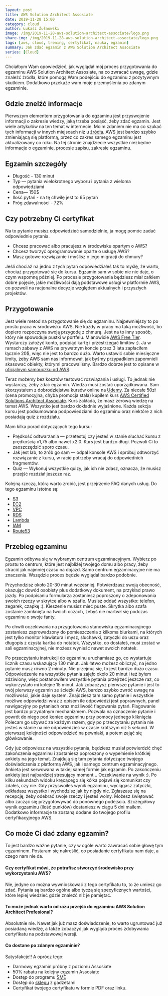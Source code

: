```yaml
---
layout: post
title: AWS Solution Architect Assosiate
date: 2019-11-28 15:00
category: cloud
author: Łukasz Żułnowski
image: /img/2019-11-28-aws-solution-architect-associate/logo.png
share-img: /img/2019-11-28-aws-solution-architect-associate/logo.png
tags: [aws, cloud, trening, certyfikat, nauka, egzamin]
summary: Jak zdać egzamin z AWS Solution Architect Assosiate
series: [Cloud]
---
```


Chciałbym Wam opowiedzieć, jak wyglądał mój proces przygotowania do egzaminu AWS Solution Architect Assosiate, na co zwracać uwagę, gdzie znaleźć źródła, które pomogą Wam podejściu do egzaminu z pozytywnym skutkiem. Dodatkowo przekaże wam moje przemyślenia po zdanym egzaminie.

## Gdzie znelźć informacje

Pierwszym elementem przygotowania do egzaminu jest przyswojenie informacji o zakresie wiedzy, jaką trzeba posiąść, żeby zdać egzamin. Jest wiele artykułów na ten temat w internecie. Moim zdaniem nie ma co szukać tych informacji w innych miejscach niż u [źródła](https://aws.amazon.com/certification/certified-solutions-architect-associate/). AWS jest bardzo szybko zmieniającą się platformą, przez co zakres samego egzaminu jest aktualizowany co roku.
Na tej stronie znajdziecie wszystkie niezbędne informacje o egzaminie, procesie zapisu, zakresie egzaminu.

## Egzamin szczegóły

* Długość - 130 minut
* Typ — pytania wielokrotnego wyboru i pytania z wieloma odpowiedziami
* Cena— 150$
* Ilość pytań - na tę chwilę jest to 65 pytań
* Próg zdawalności - 72%

## Czy potrzebny Ci certyfikat

Na to pytanie musisz odpowiedzieć samodzielnie, ja mogę pomóc zadać odpowiednie pytania.

* Chcesz pracować albo pracujesz w środowisku opartym o AWS?
* Chcesz tworzyć oprogramowanie oparte o usługę AWS?
* Masz gotowe rozwiązanie i myślisz o jego migracji do chmury?

Jeśli chociaż na jedno z tych pytań odpowiedziałeś tak to myślę, że warto, chociaż przygotować się do kursu. Egzamin sam w sobie nic nie daje, o czym wspomnę później.
Po procesie przygotowania będziesz miał całkiem dobre pojęcie, jakie możliwości dają podstawowe usługi w platformie AWS, co pozwoli na racjonalne decyzje względem aktualnych i przyszłych projektów.

## Przygotowanie

Jest wiele metod na przygotowanie się do egzaminu. Najpewniejszy to po prostu praca w środowisku AWS. Nie każdy w pracy ma taką możliwość, bo dopiero rozpoczyna swoją przygodę z chmurą. Jest na to inny sposób, który nie spowoduje pustki w portfelu. Mianowicie [AWS Free Tier](https://aws.amazon.com/free/). Wystarczy założyć konto, podpiąć kartę i przestrzegać limitów :). Ja w ramach zabawy z AWS na prywatnym koncie przez 3 lata zapłaciłem łącznie 20$, więc nie jest to bardzo dużo. Warto ustawić sobie miesięczne limity, żeby AWS sam nas informował, jak byśmy przypadkiem zapomnieli skasować obiekty, którymi pracowaliśmy. Bardzo dobrze jest to opisane w [oficjalnym samouczku od AWS](https://aws.amazon.com/getting-started/tutorials/control-your-costs-free-tier-budgets/).

Teraz możemy bez kosztów testować rozwiązania i usługi. To jednak nie wystarczy, żeby zdać egzamin. Wiedza musi zostać uporządkowana. Sam skorzystałem z dobrodziejstwa kursów online na [Udemy](https://www.udemy.com/). Za niecałe 50zł (cena promocyjna, chyba promocja stała) kupiłem kurs [AWS Certified Solutions Architect Associate](https://www.udemy.com/course/aws-certified-solutions-architect-associate/). Kurs zakłada, że masz zerową wiedzę na temat AWS. Wszystko jest bardzo dokładnie wyjaśnione. Każda sekcja kursu jest podsumowana podpowiedziami do egzaminu oraz niektóre z nich posiadają quiz z rozdziału.

Mam kilka porad dotyczących tego kursu:

* Prędkość odtwarzania — przetestuj czy jesteś w stanie słuchać kursu z prędkością x1,75 albo nawet x2.0. Kurs jest bardzo długi. Pozwoli Ci to zaoszczędzić sporo czasu.
* Jak jest lab, to zrób go sam — odpal konsole AWS i spróbuj odtworzyć rozwiązanie z kursu, w racie potrzeby wracaj do odpowiednich fragmentów.
* Quiz — Wykonuj wszystkie quizy, jak ich nie zdasz, oznacza, że musisz przejść rozdział jeszcze raz.

Kolejną rzeczą, którą warto zrobić, jest przejrzenie FAQ danych usług. Do tego egzaminu istotne są:

* [S3](https://aws.amazon.com/s3/faqs/)
* [EC2](https://aws.amazon.com/ec2/faqs/)
* [VPC](https://aws.amazon.com/vpc/faqs/)
* [RDS](https://aws.amazon.com/rds/faqs/)
* [Lambda](https://aws.amazon.com/lambda/faqs/)
* [IAM](https://aws.amazon.com/iam/faqs/)
* [Route53](https://aws.amazon.com/route53/faqs/)

## Przebieg egzaminu

Egzamin odbywa się w wybranym centrum egzaminacyjnym. Wybierz po prostu to centrum, które jest najbliżej twojego domu albo pracy, żeby stracić jak najmniej czasu na dojazd. Samo centrum egzaminacyjne nie ma znaczenia. Wszędzie proces będzie wyglądał bardzo podobnie.

Przychodzisz około 20-30 minut wcześniej. Potwierdzasz swoją obecność, okazując dowód osobisty plus dodatkowy dokument, na przykład prawo jazdy. Po podpisaniu formularza zostaniesz poproszony o zdeponowania swoich rzeczy w skrytce albo w szafie. Musisz oddać wszystko: telefon, zegarek, czapkę :). Kieszenie musisz mieć puste. Skrytka albo szafa zostanie zamknięta na twoich oczach, żebyś nie martwił się podczas egzaminu o swoje fanty.

Po chwili oczekiwania na przygotowania stanowiska egzaminacyjnego zostaniesz zaprowadzony do pomieszczenia z kilkoma biurkami, na których jest tylko monitor klawiatura i mysz, słuchawki, zatyczki do uszu oraz długopis z czysta kartka do notatek. Wszystko, co dostałeś, musi zostać w sali egzaminacyjnej, nie możesz wynieść nawet swoich notatek.

Po przeczytaniu instrukcji do egzaminu uruchamiasz go, co wystartuje licznik czasu wskazujący 130 minut. Jak łatwo możesz obliczyć, na jedno pytanie masz równo 2 minuty. Nie przejmuj się, to jest bardzo dużo czasu. Odpowiedzenie na wszystkie pytania zajęło około 20 minut i też byłem zdziwiony, więc postanowiłem wszystkie pytania przejrzeć jeszcze raz, co wykorzystało mi kolejne 15 minut. Jak zobaczysz pierwsze pytanie i jest to twój pierwszy egzamin ze ścieżki AWS, bardzo szybko zwróć uwagę na możliwości, jakie daje system. Znajdziesz tam samo pytanie i wszystkie możliwe odpowiedzi wraz z opisem ile odpowiedzi jest poprawnych, panel nawigacyjny po pytaniach oraz możliwość flagowania pytań. Flagowanie jest bardzo przydatnym mechanizmem. Pozwala na oznaczenie pytanie i powrót do niego pod koniec egzaminu przy pomocy jednego kliknięcia Polecam go używać za każdym razem, gdy po przeczytaniu pytania nie jesteś w stanie na nie odpowiedzieć w czasie krótszym niż 5 sekund. W pierwszej kolejności odpowiedzieć na pewniaki, a potem zająć się główkowanie.

Gdy już odpowiesz na wszystkie pytania, będziesz musiał potwierdzić chęć zakończenia egzaminu i zostaniesz poproszony o wypełnienie krótkiej ankiety na jego temat. Znajdują się tam pytania dotyczące twojego doświadczenia z platformą AWS, jak i samego centrum egzaminacyjnego. Ankieta jest serwowana w takiej samej formie jak egzamin. Po zakończeniu ankiety jest najbardziej stresujący moment... Oczekiwanie na wynik :). Po kilku sekundach widoku kręcącego się kółka pojawi się komunikat czy zdałeś, czy nie. Gdy przyswoiłeś wynik egzaminu, wyciągasz zatyczki, odkładasz wszystko i wychodzisz jak by nigdy nic. Zgłaszasz się na recepcję, żeby odebrać swoje rzeczy i jesteś wolny. Możesz świętować albo zacząć się przygotowywać do ponownego podejścia.
Szczegółowy wynik egzaminu (ilość punktów) dostaniesz w ciągu 5 dni mailem. Dodatkowo informacje te zostaną dodane do twojego profilu certyfikacyjnego AWS.

## Co może Ci dać zdany egzamin?

To jest bardzo ważne pytanie, czy w ogóle warto zawracać sobie głowę tym egzaminem. Postaram się nakreślić, co posiadanie certyfikatu nam daje, a czego nam nie da.

#### Czy certyfikat mówi, że potrafisz stworzyć środowisko przy wykorzystaniu AWS?

Nie, jedyne co można wywnioskować z tego certyfikatu to, to że umiesz go zdać. Pytania są bardzo ogólne albo tyczą się specyficznych wartości, które lepiej wiedzieć gdzie znaleźć niż je pamiętać.

#### To może jednak warto od razu przejść do egzaminu AWS Solution Architect Profesional?

Absolutnie nie. Nawet jak już masz doświadczenie, to warto ugruntować już posiadaną wiedzę, a także zobaczyć jak wygląda proces zdobywania certyfikatu na podstawowej wersji.

#### Co dostane po zdanym egzaminie?

Satysfakcje!! A oprócz tego:

* Darmowy egzamin próbny z poziomu Assosiate
* 50% rabatu na kolejny egzamin Assosiate
* Dostęp do programu [SME](https://aws.amazon.com/certification/certification-sme-program/)
* Dostęp do [sklepu](https://www.sunriseidcart.com/aws/) z gadzetami
* Certyfikat twojego certyfikatu w formie PDF oraz linku.
